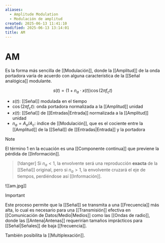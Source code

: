 ```yaml
---
aliases:
  - Amplitude Modulation
  - Modulación de amplitud
created: 2025-06-13 11:41:10
modified: 2025-06-13 13:14:01
title: AM
---
```


# AM

Es la forma más sencilla de [[Modulación]], donde la [[Amplitud]] de la onda portadora varía de acuerdo con alguna característica de la [[Señal analógica]] modulante.

$$
s \left( t \right) = \left( 1 + n_a \cdot x\left( t \right) \right) \cos \left( 2 \pi f_c t \right)
$$

- $s \left( t \right)$: [[Señal]] modulada en el tiempo
- $\cos \left( 2 \pi f_c t \right)$: onda portadora normalizada a la [[Amplitud]] unidad
- $x \left( t \right)$: [[Señal]] de [[Entradas|Entrada]] normalizada a la [[Amplitud]] unidad
- $n_a = A_x / A_c$: índice de [[Modulación]], que es el cociente entre la [[Amplitud]] de la [[Señal]] de [[Entradas|Entrada]] y la portadora

> [!note]
> El término $1$ en la ecuación es una [[Componente continua]] que previene la pérdida de [[Información]].

> [!danger]
> Si $n_a < 1$, la envolvente será una reproducción **exacta** de la [[Señal]] original, pero si $n_a > 1$, la envolvente cruzará el eje de tiempos, perdiéndose así [[Información]].

![[am.jpg]]

> [!important]
> Este proceso permite que la [[Señal]] se transmita a una [[Frecuencia]] más alta, lo cual es necesario para una [[Transmisión]] efectiva en [[Comunicación de Datos/Medio|Medios]] como las [[Ondas de radio]], donde las [[Antena|Antenas]] requerirían tamaños imprácticos para [[Señal|Señales]] de baja [[frecuencia]].
> 
> También posibilita la [[Multiplexación]].
